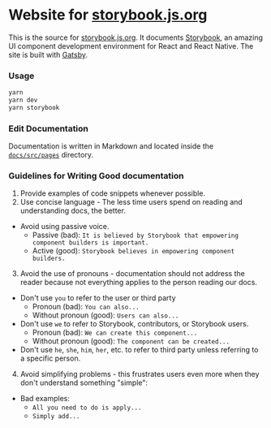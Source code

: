 # Website for [storybook.js.org](https://storybook.js.org)

This is the source for [storybook.js.org](https://storybook.js.org). It documents [Storybook](https://github.com/storybooks/storybook), an amazing UI component development environment for React and React Native. The site is built with [Gatsby](https://github.com/gatsbyjs/gatsby).

### Usage

```sh
yarn
yarn dev
yarn storybook
```

### Edit Documentation

Documentation is written in Markdown and located inside the [`docs/src/pages`](https://github.com/storybooks/storybook/tree/master/docs/src/pages) directory.

### Guidelines for Writing Good documentation

1. Provide examples of code snippets whenever possible.
2. Use concise language - The less time users spend on reading and understanding docs, the better.
  * Avoid using passive voice.
    - Passive (bad): `It is believed by Storybook that empowering component builders is important.`
    - Active (good): `Storybook believes in empowering component builders.`
3. Avoid the use of pronouns - documentation should not address the reader because not everything applies to the person reading our docs.
  * Don't use `you` to refer to the user or third party
    - Pronoun (bad): `You can also...`
    - Without pronoun (good): `Users can also...`
  * Don't use `we` to refer to Storybook, contributors, or Storybook users.
    - Pronoun (bad): `We can create this component...`
    - Without pronoun (good): `The component can be created...`
  * Don't use `he`, `she`, `him`, `her`, etc. to refer to third party unless referring to a specific person.
4. Avoid simplifying problems - this frustrates users even more when they don't understand something "simple":
  * Bad examples:
    - `All you need to do is apply...`
    - `Simply add...`
